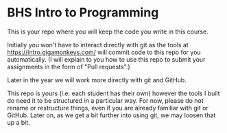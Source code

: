 # BHS Intro to Programming

This is your repo where you will keep the code you write in this course.

Initially you won't have to interact directly with git as the tools at
https://intro.gigamonkeys.com/ will commit code to this repo for you
automatically. (I will explain to you how to use this repo to submit
your assignments in the form of "Pull requests".)

Later in the year we will work more directly with git and GitHub.

This repo is yours (i.e. each student has their own) however the tools
I built do need it to be structured in a particular way. For now, please 
do not rename or restructure things, even if you are already familiar
with git or GitHub. Later on, as we get a bit further into using git, 
we may loosen that up a bit.
